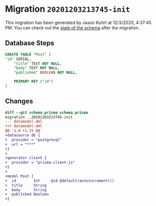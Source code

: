 # Migration `20201203213745-init`

This migration has been generated by Jason Kuhrt at 12/3/2020, 4:37:45 PM.
You can check out the [state of the schema](./schema.prisma) after the migration.

## Database Steps

```sql
CREATE TABLE "Post" (
"id" SERIAL,
    "title" TEXT NOT NULL,
    "body" TEXT NOT NULL,
    "published" BOOLEAN NOT NULL,

    PRIMARY KEY ("id")
)
```

## Changes

```diff
diff --git schema.prisma schema.prisma
migration ..20201203213745-init
--- datamodel.dml
+++ datamodel.dml
@@ -1,0 +1,15 @@
+datasource db {
+  provider = "postgresql"
+  url = "***"
+}
+
+generator client {
+  provider = "prisma-client-js"
+}
+
+model Post {
+  id        Int     @id @default(autoincrement())
+  title     String
+  body      String
+  published Boolean
+}
```


